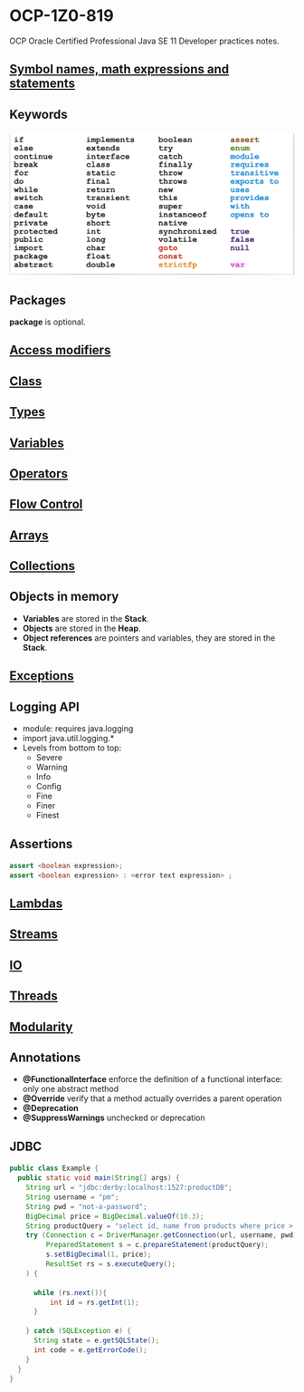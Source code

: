 # OCP-1Z0-819
OCP Oracle Certified Professional Java SE 11 Developer practices notes.

## [Symbol names, math expressions and statements](resources/docs/symbols.md)

## Keywords
![](resources/images/keywords.PNG)

## Packages
**package** is optional.

## [Access modifiers](resources/docs/access-modifiers.md)

## [Class](resources/docs/class.md)

## [Types](resources/docs/types.md)

## [Variables](resources/docs/variables.md)

## [Operators](resources/docs/operators.md)

## [Flow Control](resources/docs/flow-control.md)

## [Arrays](resources/docs/arrays.md)

## [Collections](resources/docs/collections.md)

## Objects in memory
- **Variables** are stored in the **Stack**.
- **Objects** are stored in the **Heap**.
- **Object references** are pointers and variables, they are stored in the **Stack**.

## [Exceptions](resources/docs/exceptions.md)

## Logging API
- module: requires java.logging
- import java.util.logging.*
- Levels from bottom to top:
    - Severe
    - Warning
    - Info
    - Config
    - Fine
    - Finer
    - Finest

## Assertions

````java
assert <boolean expression>;
assert <boolean expression> : <error text expression> ;
````

## [Lambdas](resources/docs/lambdas.md)

## [Streams](resources/docs/streams.md)

## [IO](resources/docs/io.md)

## [Threads](resources/docs/threads.md)

## [Modularity](resources/docs/modules.md)

## Annotations
- **@FunctionalInterface** enforce the definition of a functional interface: only one abstract method
- **@Override** verify that a method actually overrides a parent operation
- **@Deprecation**
- **@SuppressWarnings** unchecked or deprecation

## JDBC
````java
public class Example {
  public static void main(String[] args) {
    String url = "jdbc:derby:localhost:1527:productDB";
    String username = "pm";
    String pwd = "not-a-password";
    BigDecimal price = BigDecimal.valueOf(10.3);
    String productQuery = "select id, name from products where price > ?";
    try (Connection c = DriverManager.getConnection(url, username, pwd);
         PreparedStatement s = c.prepareStatement(productQuery);
         s.setBigDecimal(1, price);
         ResultSet rs = s.executeQuery();         
    ) {

      while (rs.next()){
          int id = rs.getInt(1);
      }

    } catch (SQLException e) {
      String state = e.getSQLState();
      int code = e.getErrorCode();
    }
  }
}
````